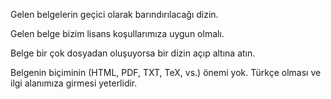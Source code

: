 Gelen belgelerin geçici olarak barındırılacağı dizin.

Gelen belge bizim lisans koşullarımıza uygun olmalı.

Belge bir çok dosyadan oluşuyorsa bir dizin açıp altına atın.

Belgenin biçiminin (HTML, PDF, TXT, TeX, vs.) önemi yok.
Türkçe olması ve ilgi alanımıza girmesi yeterlidir.
